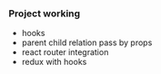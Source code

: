 ### Project working
- hooks
- parent child relation pass by props
- react router integration
- redux with hooks